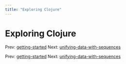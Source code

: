 ```yaml
---
title: "Exploring Clojure"
---
```


# Exploring Clojure

Prev: [getting-started](getting-started.md)
Next: [unifying-data-with-sequences](unifying-data-with-sequences.md)

Prev: [getting-started](getting-started.md)
Next: [unifying-data-with-sequences](unifying-data-with-sequences.md)
